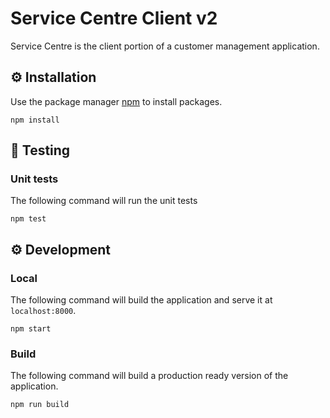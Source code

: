 # Service Centre Client v2

Service Centre is the client portion of a customer management application.

## ⚙️ Installation

Use the package manager [npm](https://www.npmjs.com/) to install packages.

```shell
npm install
```

## 🧪 Testing

### Unit tests

The following command will run the unit tests

```shell
npm test
```

## ⚙️ Development

### Local

The following command will build the application and serve it at `localhost:8000`.

```shell
npm start
```

### Build

The following command will build a production ready version of the application.

```shell
npm run build
```
